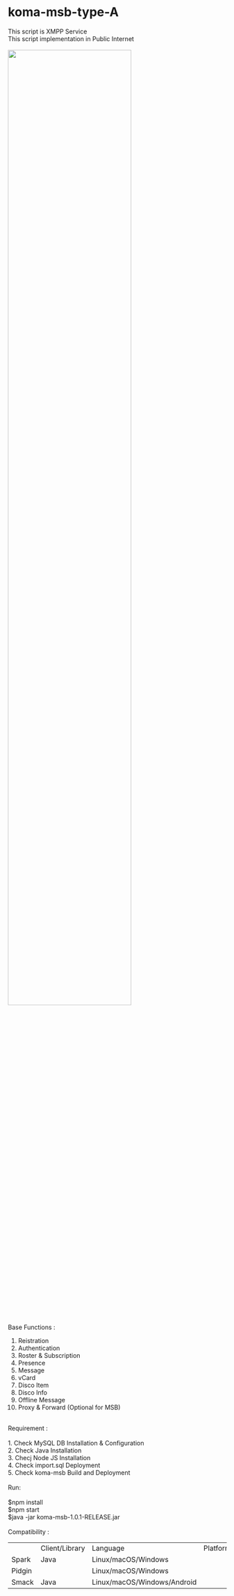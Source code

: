 # koma-msb-type-A
This script is XMPP Service <br>
This script implementation in Public Internet<br>
<br/>
<img src="https://user-images.githubusercontent.com/15040338/87261174-6afdf200-c4df-11ea-84d2-aee2fbe2eee0.JPG" width="75%"></img> 
<br />
Base Functions : <br/>
1. Reistration <br/>
2. Authentication <br/>
3. Roster & Subscription <br/>
4. Presence <br/>
5. Message <br/>
6. vCard <br/>
7. Disco Item <br/>
8. Disco Info <br/>
9. Offline Message <br/>
10. Proxy & Forward (Optional for MSB) <br/>
<br/>
Requirement : <br/>
<br/>
1. Check MySQL DB Installation & Configuration <br/>
2. Check Java Installation <br/>
3. Checj Node JS Installation <br/>
4. Check import.sql Deployment <br/>
5. Check koma-msb Build and Deployment <br/>
<br/>
Run: <br/>
<br/>
  $npm install <br/>
  $npm start <br/>
  $java -jar koma-msb-1.0.1-RELEASE.jar <br/>
<br/>
Compatibility : <br/>
<table>
<th><td>Client/Library</td><td>Language</td><td>Platform</td></th>
<tr><td>Spark</td><td>Java</td><td>Linux/macOS/Windows</td></tr>
<tr><td>Pidgin</td><td></td><td>Linux/macOS/Windows</td></tr>
<tr><td>Smack</td><td>Java</td><td>Linux/macOS/Windows/Android</td></tr>
</table>
<br/>
